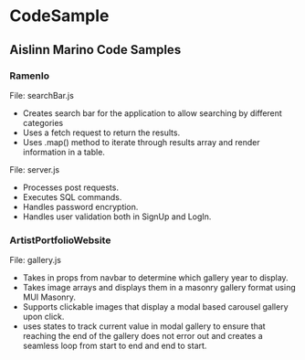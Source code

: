 # CodeSample

## Aislinn Marino Code Samples

### RamenIo

File: searchBar.js

- Creates search bar for the application to allow searching by different categories
- Uses a fetch request to return the results.
- Uses .map() method to iterate through results array and render information in a table.

File: server.js

- Processes post requests.
- Executes SQL commands.
- Handles password encryption.
- Handles user validation both in SignUp and LogIn.

### ArtistPortfolioWebsite

File: gallery.js

- Takes in props from navbar to determine which gallery year to display.
- Takes image arrays and displays them in a masonry gallery format using MUI Masonry.
- Supports clickable images that display a modal based carousel gallery upon click.
- uses states to track current value in modal gallery to ensure that reaching the end of the gallery does not error out and creates a seamless loop from start to end and end to start.

